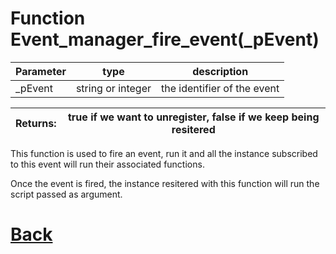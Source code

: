 # Function Event_manager_fire_event(_pEvent)

|  Parameter    |  type   |     description        |
|--             |       --|--                      |
|   _pEvent      | string or integer  | the identifier of the event    |

| Returns:  | true if we want to unregister, false if we keep being resitered |
|--         |                             --|

This function is used to fire an event, run it and all the instance subscribed to this event will run their associated functions.

Once the event is fired, the instance resitered with this function will run the script passed as argument.

# [Back](https://github.com/Ced30/GML-GUI-Library-GGL-Documentation/blob/main/API/Event_Manager.md)

